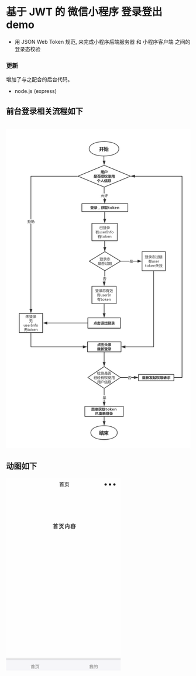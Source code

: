 # 基于 JWT 的 微信小程序 登录登出 demo

* 用 JSON Web Token 规范, 来完成小程序后端服务器 和 小程序客户端 之间的登录态校验

### 更新
 增加了与之配合的后台代码。
  * node.js (express)

## 前台登录相关流程如下
   ![流程图](./flowChart.png)
## 动图如下
   ![动图演示](./loginDemo.gif)
